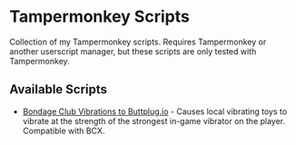 # Tampermonkey Scripts
Collection of my Tampermonkey scripts. Requires Tampermonkey or another userscript manager, but these scripts are only tested with Tampermonkey.

## Available Scripts
* [Bondage Club Vibrations to Buttplug.io](https://github.com/notsafeforbread/tampermonkey-scripts/raw/master/scripts/bondage-club-vibrations-buttplug.user.js) - Causes local vibrating toys to vibrate at the strength of the strongest in-game vibrator on the player. Compatible with BCX.
